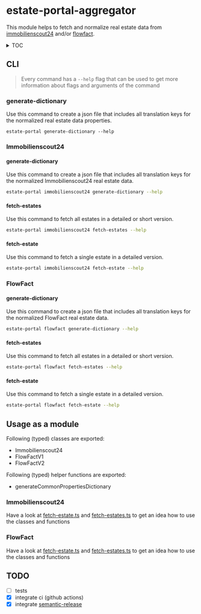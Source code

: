 # estate-portal-aggregator

This module helps to fetch and normalize real estate data from [immobilienscout24](https://www.immobilienscout24.de/) and/or [flowfact](https://www.flowfact.de/).

<details>
<summary>TOC</summary>

- [estate-portal-aggregator](#estate-portal-aggregator)
  - [CLI](#cli)
    - [generate-dictionary](#generate-dictionary)
    - [Immobilienscout24](#immobilienscout24)
      - [generate-dictionary](#generate-dictionary-1)
      - [fetch-estates](#fetch-estates)
      - [fetch-estate](#fetch-estate)
    - [FlowFact](#flowfact)
      - [generate-dictionary](#generate-dictionary-2)
      - [fetch-estates](#fetch-estates-1)
      - [fetch-estate](#fetch-estate-1)
  - [Usage as a module](#usage-as-a-module)
    - [Immobilienscout24](#immobilienscout24-1)
    - [FlowFact](#flowfact-1)
  - [TODO](#todo)

</details>

## CLI

> Every command has a `--help` flag that can be used to get more information about flags and arguments of the command

### generate-dictionary

Use this command to create a json file that includes all translation keys for the normalized real estate data properties.

`estate-portal generate-dictionary --help`

### Immobilienscout24

#### generate-dictionary

Use this command to create a json file that includes all translation keys for the normalized Immobilienscout24 real estate data.

```bash
estate-portal immobilienscout24 generate-dictionary --help
```

#### fetch-estates

Use this command to fetch all estates in a detailed or short version.

```bash
estate-portal immobilienscout24 fetch-estates --help
```

#### fetch-estate

Use this command to fetch a single estate in a detailed version.

```bash
estate-portal immobilienscout24 fetch-estate --help
```

### FlowFact

#### generate-dictionary

Use this command to create a json file that includes all translation keys for the normalized FlowFact real estate data.

```bash
estate-portal flowfact generate-dictionary --help
```

#### fetch-estates

Use this command to fetch all estates in a detailed or short version.

```bash
estate-portal flowfact fetch-estates --help
```

#### fetch-estate

Use this command to fetch a single estate in a detailed version.

```bash
estate-portal flowfact fetch-estate --help
```

## Usage as a module

Following (typed) classes are exported:

- Immobilienscout24
- FlowFactV1
- FlowFactV2

Following (typed) helper functions are exported:

- generateCommonPropertiesDictionary

### Immobilienscout24

Have a look at [fetch-estate.ts](src/commands/immobilienscout24_commands/fetch-estate.ts) and [fetch-estates.ts](src/commands/immobilienscout24_commands/fetch-estates.ts) to get an idea how to use the classes and functions

### FlowFact

Have a look at [fetch-estate.ts](src/commands/flowfact_commands/fetch-estate.ts) and [fetch-estates.ts](src/commands/flowfact_commands/fetch-estates.ts) to get an idea how to use the classes and functions

## TODO

- [ ] tests
- [x] integrate ci (github actions)
- [x] integrate [semantic-release](https://www.npmjs.com/package/semantic-release)
